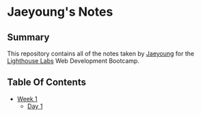 # Jaeyoung's Notes

## Summary

This repository contains all of the notes taken by [Jaeyoung](https://github.com/9boogie) for the [Lighthouse Labs](https://www.lighthouselabs.ca/) Web Development Bootcamp.

## Table Of Contents
* [Week 1](/Week_1)
  * [Day 1](/Week_1/Day_1)
